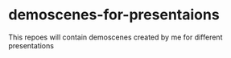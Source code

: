 demoscenes-for-presentaions
===========================

This repoes will contain demoscenes created by me for different presentations

